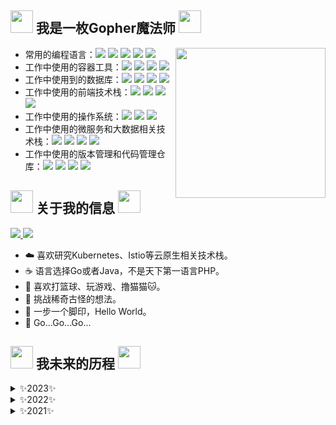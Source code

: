 ## <img src="./gif/capoo-bugcat.gif" width=36px> 我是一枚Gopher魔法师 <img src="./gif/blob-sun.gif" width=36px>

<img align="right" src="./gif/gopher.gif" width="240px">

- 常用的编程语言：<a href="https://github.com/golang/go"><img src="https://img.shields.io/badge/-Golang-F5F5F5?style=flat&logo=go&logoColor=00ADD8&labelColor=F0F8FF&color=00BFFF"></a> <a href="https://github.com/cplusplus"><img src="https://img.shields.io/badge/-C++-007ACC?style=flat&logo=cplusplus&labelColor=004482&color=649AD2"></a> <a href="https://github.com/kotlin"><img src="https://img.shields.io/badge/-Koltin-F5F5F5?style=flat&logo=kotlin&labelColor=F0F8FF&color=7E52FF"></a> <a href="https://github.com/python"><img src="https://img.shields.io/badge/-Python-F5F5F5?style=flat&logo=python&labelColor=F0F8FF&color=336A99"></a> <a href="https://github.com/topics/javascript"><img src="https://img.shields.io/badge/-JavaScript-F5F5F5?style=flat&logo=JavaScript&labelColor=20232A&color=F7DF1C"></a>
- 工作中使用的容器工具：<a href="https://github.com/kubernetes/kubernetes"><img src="https://img.shields.io/badge/-Kubernetes-F5F5F5?style=flat&logo=Kubernetes&logoColor=316CE6&labelColor=F0F8FF&color=008AEC"></a> <a href="https://github.com/istio"><img src="https://img.shields.io/badge/-Istis-F5F5F5?style=flat&logo=Istio&logoColor=4A69A5&labelColor=F0F8FF&color=4A69A5"></a> <a href="https://github.com/docker"><img src="https://img.shields.io/badge/-Docker-F5F5F5?style=flat&logo=docker&labelColor=F0F8FF&color=2491E5"></a> <a href="https://github.com/containerd"><img src="https://img.shields.io/badge/-Containerd-F5F5F5?style=flat&logo=containerd&labelColor=363636&color=4169E1&logoColor=00BFFF"></a>
- 工作中使用到的数据库：<a href="https://github.com/mysql"><img src="https://img.shields.io/badge/-MySQL-30688F?style=flat&logo=mysql&labelColor=FFFFFF&color=4479A1"></a> <a href="https://github.com/redis/redis"><img src="https://img.shields.io/badge/-Redis-D22D25?style=flat&logo=redis&labelColor=FFFFFF&color=D92B27"></a> <a href="https://github.com/postgres"><img src="https://img.shields.io/badge/-PostgreSQL-336790?style=flat&logo=postgresql&labelColor=9FCAEB&color=336790"></a> <a href="https://github.com/mongodb"><img src="https://img.shields.io/badge/-MongoDB-13aa52?style=flat&logo=mongodb&labelColor=001F2C&color=13aa52"></a>
- 工作中使用的前端技术栈：<a href="https://github.com/facebook/react"><img src="https://img.shields.io/badge/-React%20Native-20232A?style=flat&logo=react&logoColor=61DAFB&labelColor=20232A&color=00D8FE"></a> <a href="https://github.com/vuejs/vue"><img src="https://img.shields.io/badge/-Vue-2B3A42?style=flat&logo=Vue.js&labelColor=2B3A42&color=3FB883"></a> <a href="https://github.com/microsoft/TypeScript"><img src="https://img.shields.io/badge/-TypeScript-F5F5F5?style=flat&logo=TypeScript&labelColor=2B3A42&color=2F73BF"></a> <a href="https://github.com/flutter/flutter"><img src="https://img.shields.io/badge/-Flutter-4682B4?style=flat&logo=flutter&logoColor=00BFFF&labelColor=2B3A42&color=00BFFF"></a>
- 工作中使用的操作系统：<a href="https://www.apple.com"><img src="https://img.shields.io/badge/-MacOS-007ACC?style=flat&logo=macos&labelColor=EBF0F5&color=1CA6F6&logoColor=8F8F8F"></a> <a href="https://github.com/ubuntu"><img src="https://img.shields.io/badge/-Ubuntu-EE7020?style=flat&logo=ubuntu&labelColor=FFFFFF&color=EE7020"></a> <a href="https://www.kali.org/"><img src="https://img.shields.io/badge/-Kali%20Linux-007ACC?style=flat&logo=kalilinux&labelColor=696969&color=2278FF&logoColor=0000FF"></a>
- 工作中使用的微服务和大数据相关技术栈：<a href="https://github.com/spring-projects"><img src="https://img.shields.io/badge/-Spring Cloud-F5F5F5?style=flat&logo=spring&labelColor=F0F8FF&color=6DB33F"></a> <a href="https://github.com/apache/hadoop"><img src="https://img.shields.io/badge/-Apache%20Hadoop-007ACC?style=flat&logo=apachehadoop&labelColor=2B3A42&color=65CCFF&logoColor=F7DF1C"></a> <a href="https://github.com/apache/spark"><img src="https://img.shields.io/badge/-Apache%20Spark-007ACC?style=flat&logo=apachespark&labelColor=2B3A42&color=FA8072&logoColor=E25A1B"></a> <a href="https://github.com/apache/kafka"><img src="https://img.shields.io/badge/-Apache%20Kafka-007ACC?style=flat&logo=apachekafka&labelColor=2B3A42&color=D3D3D3&logoColor=F7F7F7"></a>
- 工作中使用的版本管理和代码管理仓库：<a href="https://git-scm.com/"><img src="https://img.shields.io/badge/-Git-F8F8FF?style=flat&logo=git&labelColor=2B3A42&color=F05033"></a> <a href="https://gitee.com"><img src="https://img.shields.io/badge/-Gitee-C71D23?style=flat&logo=gitee&labelColor=C11B23&color=A9A9A9"></a> <a href="https://github.com"><img src="https://img.shields.io/badge/-GitHub-F5F5F5?style=flat&logo=github&labelColor=181515&color=FFBF9F"></a> <a href="https://about.gitlab.com/"><img src="https://img.shields.io/badge/-GitLab-F5F5F5?style=flat&logo=gitlab&labelColor=181515&color=FC6D25"></a>

## <img src="./gif/capoo-bugcat.gif" width=36px> 关于我的信息 <img src="./gif/giphy.webp" width=36px>

<a href="https://github.com/magic-gopher">
<img src="https://github-readme-stats.vercel.app/api?username=magic-gopher&show_icons=true&theme=tokyonight">
</a>

<a href="https://github.com/magic-gopher">
  <img src="https://github-readme-stats.vercel.app/api/top-langs/?username=magic-gopher&title_color=ffffff&text_color=c9cacc&icon_color=2bbc8a&bg_color=1d1f21&langs_count=3"/>
</a>

- ☁️ 喜欢研究Kubernetes、Istio等云原生相关技术栈。
- ☕️ 语言选择Go或者Java，不是天下第一语言PHP。
- 🏀 喜欢打篮球、玩游戏、撸猫猫🐱。
- 🤔 挑战稀奇古怪的想法。
- 👣 一步一个脚印，Hello World。
- 🔭 Go...Go...Go...

## <img src="./gif/capoo-bugcat.gif" width=36px> 我未来的历程 <img src="./gif/giphy.webp" width=36px>

<details>
    <summary>✨2023✨
    </summary>
    🛠 bug少一点。
</details>

<details>
    <summary>✨2022✨
    </summary>
    🛠 bug少一点。
</details>

<details>
    <summary>✨2021✨
    </summary>
    🛠 bug少一点。
</details>